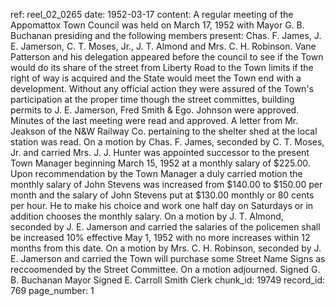 ref: reel_02_0265
date: 1952-03-17
content: A regular meeting of the Appomattox Town Council was held on March 17, 1952 with Mayor G. B. Buchanan presiding and the following members present: Chas. F. James, J. E. Jamerson, C. T. Moses, Jr., J. T. Almond and Mrs. C. H. Robinson.
Vane Patterson and his delegation appeared before the council to see if the Town would do its share of the street from Liberty Road to the Town limits if the right of way is acquired and the State would meet the Town end with a development. Without any official action they were assured of the Town's participation at the proper time though the street committes, building permits to J. E. Jamerson, Fred Smith & Ego. Johnson were approved.
Minutes of the last meeting were read and approved.
A letter from Mr. Jeakson of the N&W Railway Co. pertaining to the shelter shed at the local station was read.
On a motion by Chas. F. James, seconded by C. T. Moses, Jr. and carried Mrs. J. J. Hunter was appointed successor to the present Town Manager beginning March 15, 1952 at a monthly salary of $225.00.
Upon recommendation by the Town Manager a duly carried motion the monthly salary of John Stevens was increased from $140.00 to $150.00 per month and the salary of John Stevens put at $130.00 monthly or 80 cents per hour. He to make his choice and work one half day on Saturdays or in addition chooses the monthly salary.
On a motion by J. T. Almond, seconded by J. E. Jamerson and carried the salaries of the policemen shall be increased 10% effective May 1, 1952 with no more increases within 12 months from this date.
On a motion by Mrs. C. H. Robinson, seconded by J. E. Jamerson and carried the Town will purchase some Street Name Signs as reccoomended by the Street Committee.
On a motion adjourned.
Signed G. B. Buchanan Mayor
Signed E. Carroll Smith Clerk
chunk_id: 19749
record_id: 769
page_number: 1


